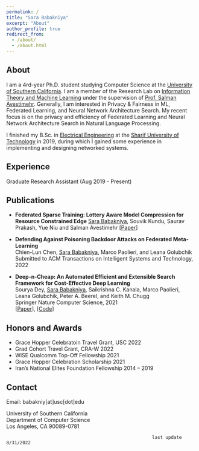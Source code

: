 ```yaml
---
permalink: /
title: "Sara Babakniya"
excerpt: "About"
author_profile: true
redirect_from: 
  - /about/
  - /about.html
---
```


About
------
I am a 4rd-year Ph.D. student studying Computer Science at the [University of Southern California](https://www.cs.usc.edu/). I am a member of the Research Lab on [Information Theory and Machine Learning](https://www.avestimehr.com/vital-lab/) under the supervision of [Prof. Salman Avestimehr](https://www.avestimehr.com/).  Generally, I am interested in Privacy & Fairness in ML, Federated Learning, and Neural Network Architecture Search. My recent focus is on the privacy and efficiency of Federated Learning and Neural Network Architecture Search in Natural Language Processing.  
  
I finished my B.Sc. in [Electrical Engineering](http://ee.sharif.edu/~web/en/) at the [Sharif University of Technology](http://www.en.sharif.edu/) in 2019, during which I gained some experience in implementing and designing networked systems.

Experience
-----
Graduate Research Assistant (Aug 2019 - Present)

Publications
-----
- **Federated Sparse Training: Lottery Aware Model Compression for Resource Constrained Edge**
  <u>Sara Babakniya</u>, Souvik Kundu, Saurav Prakash, Yue Niu and Salman Avestimehr
  \[[Paper](https://arxiv.org/abs/2208.13092)\]

- **Defending Against Poisoning Backdoor Attacks on Federated Meta-Learning**  
  Chien-Lun Chen, <u>Sara Babakniya</u>, Marco Paolieri, and Leana Golubchik  
  Submitted to ACM Transactions on Intelligent Systems and Technology, 2022
  
- **Deep-n-Cheap: An Automated Efficient and Extensible Search Framework for Cost-Effective Deep Learning**  
  Sourya Dey, <u>Sara Babakniya</u>, Saikrishna C. Kanala, Marco Paolieri, Leana Golubchik, Peter A. Beerel, and Keith M. Chugg  
  Springer Nature Computer Science, 2021  
  \[[Paper](https://link.springer.com/article/10.1007/s42979-021-00646-0)\], \[[Code](https://github.com/usc-hal/deep-n-cheap/tree/nlp)\]  

Honors and Awards
-----
- Grace Hopper Celebratoin Travel Grant, USC 2022
- Grad Cohort Travel Grant, CRA-W 2022
- WiSE Qualcomm Top-Off Fellowship 2021
- Grace Hopper Celebration Scholarship 2021
- Iran’s National Elites Foundation Fellowship 2014 – 2019

Contact
-----
Email: babakniy[at]usc[dot]edu  
  
University of Southern California  
Department of Computer Science  
Los Angeles, CA 90089-0781  

                                                          last update 8/31/2022
